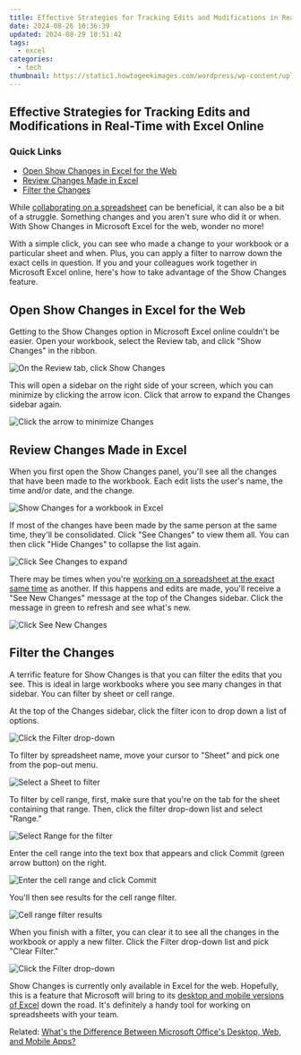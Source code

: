 ```yaml
---
title: Effective Strategies for Tracking Edits and Modifications in Real-Time with Excel Online
date: 2024-08-26 10:36:39
updated: 2024-08-29 10:51:42
tags:
  - excel
categories:
  - tech
thumbnail: https://static1.howtogeekimages.com/wordpress/wp-content/uploads/2021/04/microsoft-excel-logo.jpg
---
```


## Effective Strategies for Tracking Edits and Modifications in Real-Time with Excel Online

### Quick Links

* [Open Show Changes in Excel for the Web](https://digital-screen-recording.techidaily.com/new-in-2024-innovating-filming-techniques-smartphones-as-webcams/)
* [Review Changes Made in Excel](https://android-location-track.techidaily.com/how-to-track-a-lost-lava-yuva-3-for-free-drfone-by-drfone-virtual-android/)
* [Filter the Changes](https://youtube-docs.techidaily.com/ed-in-2024-seamlessly-transition-media-formats-with-free-downloader/)

 While [collaborating on a spreadsheet](https://instagram-video-files.techidaily.com/2024-approved-a-step-by-step-approach-for-flawless-instagrams/) can be beneficial, it can also be a bit of a struggle. Something changes and you aren't sure who did it or when. With Show Changes in Microsoft Excel for the web, wonder no more!

 With a simple click, you can see who made a change to your workbook or a particular sheet and when. Plus, you can apply a filter to narrow down the exact cells in question. If you and your colleagues work together in Microsoft Excel online, here's how to take advantage of the Show Changes feature.

##  Open Show Changes in Excel for the Web

 Getting to the Show Changes option in Microsoft Excel online couldn't be easier. Open your workbook, select the Review tab, and click "Show Changes" in the ribbon.

![On the Review tab, click Show Changes](https://static1.howtogeekimages.com/wordpress/wp-content/uploads/2021/05/ReviewShowChanges-ExcelWeb.png) 

 This will open a sidebar on the right side of your screen, which you can minimize by clicking the arrow icon. Click that arrow to expand the Changes sidebar again.

![Click the arrow to minimize Changes](https://static1.howtogeekimages.com/wordpress/wp-content/uploads/2021/05/MinimizeChanges-ExcelWeb.png) 

##  Review Changes Made in Excel

 When you first open the Show Changes panel, you'll see all the changes that have been made to the workbook. Each edit lists the user's name, the time and/or date, and the change.

![Show Changes for a workbook in Excel](https://static1.howtogeekimages.com/wordpress/wp-content/uploads/2021/05/ShowChangesWorkbook-ExcelWeb.png) 

 If most of the changes have been made by the same person at the same time, they'll be consolidated. Click "See Changes" to view them all. You can then click "Hide Changes" to collapse the list again.

![Click See Changes to expand](https://static1.howtogeekimages.com/wordpress/wp-content/uploads/2021/05/SeeHideChanges-ExcelWeb.png) 

 There may be times when you're [working on a spreadsheet at the exact same time](https://vimeo-videos.techidaily.com/innovating-content-creation-vimeo-edition/) as another. If this happens and edits are made, you'll receive a "See New Changes" message at the top of the Changes sidebar. Click the message in green to refresh and see what's new.

![Click See New Changes](https://static1.howtogeekimages.com/wordpress/wp-content/uploads/2021/05/SeeNewChanges-ExcelWeb.png) 

##  Filter the Changes

 A terrific feature for Show Changes is that you can filter the edits that you see. This is ideal in large workbooks where you see many changes in that sidebar. You can filter by sheet or cell range.

 At the top of the Changes sidebar, click the filter icon to drop down a list of options.

![Click the Filter drop-down](https://static1.howtogeekimages.com/wordpress/wp-content/uploads/2021/05/FilterChanges-ExcelWeb.png) 

 To filter by spreadsheet name, move your cursor to "Sheet" and pick one from the pop-out menu.

![Select a Sheet to filter](https://static1.howtogeekimages.com/wordpress/wp-content/uploads/2021/05/FilterSheetChanges-ExcelWeb.png) 

 To filter by cell range, first, make sure that you're on the tab for the sheet containing that range. Then, click the filter drop-down list and select "Range."

![Select Range for the filter](https://static1.howtogeekimages.com/wordpress/wp-content/uploads/2021/05/FilterRangeChanges-ExcelWeb.png) 

 Enter the cell range into the text box that appears and click Commit (green arrow button) on the right.

![Enter the cell range and click Commit](https://static1.howtogeekimages.com/wordpress/wp-content/uploads/2021/05/FilterRangeCommit-ExcelWeb.png) 

 You'll then see results for the cell range filter.

![Cell range filter results](https://static1.howtogeekimages.com/wordpress/wp-content/uploads/2021/05/FilterRangeResults-ExcelWeb.png) 

 When you finish with a filter, you can clear it to see all the changes in the workbook or apply a new filter. Click the Filter drop-down list and pick "Clear Filter."

![Click the Filter drop-down](https://static1.howtogeekimages.com/wordpress/wp-content/uploads/2021/05/FilterChanges-ExcelWeb.png) 

 Show Changes is currently only available in Excel for the web. Hopefully, this is a feature that Microsoft will bring to its [desktop and mobile versions of Excel](https://location-social.techidaily.com/in-2024-does-find-my-friends-work-on-vivo-s17e-drfone-by-drfone-virtual-android/) down the road. It's definitely a handy tool for working on spreadsheets with your team.

Related: [What's the Difference Between Microsoft Office's Desktop, Web, and Mobile Apps?](https://location-social.techidaily.com/in-2024-does-find-my-friends-work-on-vivo-s17e-drfone-by-drfone-virtual-android/)

<ins class="adsbygoogle"
     style="display:block"
     data-ad-format="autorelaxed"
     data-ad-client="ca-pub-7571918770474297"
     data-ad-slot="1223367746"></ins>



<ins class="adsbygoogle"
     style="display:block"
     data-ad-client="ca-pub-7571918770474297"
     data-ad-slot="8358498916"
     data-ad-format="auto"
     data-full-width-responsive="true"></ins>
